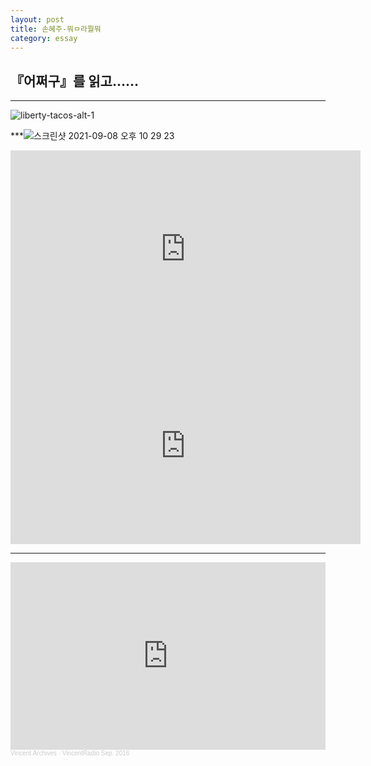 ```yaml
---
layout: post
title: 손혜주-뭐ㅁ라뭘뭐 
category: essay
---
```


## 『어쩌구』를 읽고……<br/>
***
![liberty-tacos-alt-1](https://user-images.githubusercontent.com/95357441/144389356-f430c604-dde4-426f-960a-bf1d04ee6af6.png)

***![스크린샷 2021-09-08 오후 10 29 23](https://user-images.githubusercontent.com/95357441/144395497-44eaad69-9194-4c9b-a9dd-31c93b264da2.png)




<iframe width="560" height="315" src="https://www.youtube.com/embed/3UOh0rKlxjg" title="YouTube video player" frameborder="0" allow="accelerometer; autoplay; clipboard-write; encrypted-media; gyroscope; picture-in-picture" allowfullscreen></iframe>

<iframe width="560" height="315" src="https://www.youtube.com/embed/nZ_zNUmr8fM" title="YouTube video player" frameborder="0" allow="accelerometer; autoplay; clipboard-write; encrypted-media; gyroscope; picture-in-picture" allowfullscreen></iframe>

***

<iframe width="100%" height="300" scrolling="no" frameborder="no" allow="autoplay" src="https://w.soundcloud.com/player/?url=https%3A//api.soundcloud.com/playlists/265033613&color=%23ff5500&auto_play=false&hide_related=false&show_comments=true&show_user=true&show_reposts=false&show_teaser=true&visual=true"></iframe><div style="font-size: 10px; color: #cccccc;line-break: anywhere;word-break: normal;overflow: hidden;white-space: nowrap;text-overflow: ellipsis; font-family: Interstate,Lucida Grande,Lucida Sans Unicode,Lucida Sans,Garuda,Verdana,Tahoma,sans-serif;font-weight: 100;"><a href="https://soundcloud.com/vincent_archives" title="Vincent Archives" target="_blank" style="color: #cccccc; text-decoration: none;">Vincent Archives</a> · <a href="https://soundcloud.com/vincent_archives/sets/vincentradio_1609" title="VincentRadio Sep. 2016" target="_blank" style="color: #cccccc; text-decoration: none;">VincentRadio Sep. 2016</a></div>
